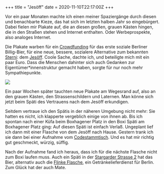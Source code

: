 +++
title = "Jesöff"
date = 2020-11-10T22:17:00Z
+++

Vor ein paar Monaten machte ich einen meiner Spaziergänge durch diesen und benachbarte Kieze, das hat sich im letzten halben Jahr so eingebürgert. Dabei fielen mir Plakate auf, die an diesen großen, grauen Kästen hingen, die in den Straßen stehen und Internet enthalten. Oder Werbeprospekte, also analoges Internet.

<!-- more -->

Die Plakate warben für ein [Crowdfunding](https://www.startnext.com/unser-sterni) für das erste soziale Berliner Billig-Bier, für eine neue, bessere, sozialere Alternative zum bekannten [Sterni](https://de.wikipedia.org/wiki/Sternburg_(Bier)): dem [Jesöff](http://j-ag.info/crowdfunding-jesoeff-das-bier-mit-dem-roten-stern/). Coole Sache, dachte ich, und beteiligte mich mit ein paar Euro. Dass die Menschen dahinter sich auch Gedanken zur Eigentümer\*innenstruktur gemacht haben, sorgte für nur noch mehr Sympathiepunkte.

![](/2020/jesoeff/jesoeff.png)

Ein paar Wochen später tauchten neue Plakate am Wegesrand auf, also an den grauen Kästen, den Strassenschildern und Laternen. Man könne sich jetzt beim Späti des Vertrauens nach dem Jesöff erkundigen.

Seitdem vertraue ich den Spätis in der näheren Umgebung nicht mehr: Sie hatten es nicht, ich klapperte vergeblich einige von ihnen ab. Bis ich spontan nach einer Küfa beim Boxhagener Platz in den Boxi Späti am Boxhagener Platz ging: Auf diesen Späti ist einfach Verlaß. Ungeplant lief ich dann mit einer Flasche von dem Jesöff nach Hause. Gestern trank ich sie dann bei einer Aufnahme vom [Codestammtisch](https://codestammtis.ch). Und es hat mir richtig gut geschmeckt, würzig, süffig.

Nach der Aufnahme fand ich heraus, dass ich für die nächste Flasche nicht zum Boxi laufen muss. Auch ein Späti in der [Stargarder Strasse 2](https://www.xn--sptifinder-r5a.de/detail/597/spatkauf-24-stunden-late-night-shop) hat das Bier, alternativ auch die [Flinke Flasche](https://www.flinkeflasche.de/product/jesoeff-export-20-x-05-l/), ein Getränkelieferdienst für Berlin. Zum Glück hat der auch Mate.